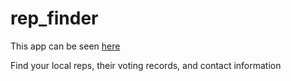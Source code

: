 # rep_finder

This app can be seen [here](https://who-are-my-reps.herokuapp.com/)

Find your local reps, their voting records, and contact information
